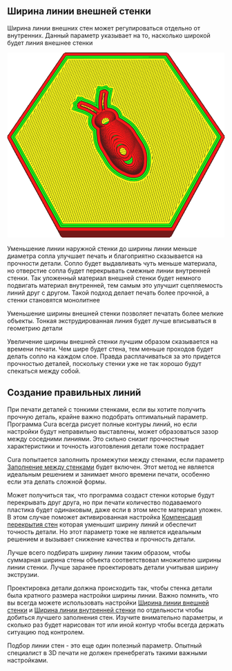 Ширина линии внешней стенки
----
Ширина линии внешних стен может регулироваться отдельно от внутренних. Данный параметр указывает на то, насколько широкой будет линия внешнее стенки

![Контур внешней стены шире остальные](../../../articles/images/wall_line_width_0.png)

Уменьшение линии наружной стенки до ширины линии меньше диаметра сопла улучшает печать и благоприятно сказывается на прочности детали. Сопло будет выдавливать чуть меньше материала, но отверстие сопла будет перекрывать смежные линии внутренней стенки. Так уложенный материал внешней стенки будет немного подвигать материал внутренней, тем самым это улучшит сцепляемость линий друг с другом. Такой подход делает печать более прочной, а стенки становятся монолитнее

Уменьшение ширины внешней стенки позволяет печатать более мелкие объекты. Тонкая экструдированная линия будет лучше вписываться в геометрию детали

Увеличение ширины внешней стенки лучшим образом сказывается на времени печати. Чем шире будет стена, тем меньше проходов будет делать сопло на каждом слое. Правда расплачиваться за это придется прочностью деталей, поскольку стенки уже не так  хорошо будут спекаться между собой.

Создание правильных линий
----
При печати деталей с тонкими стенками, если вы хотите получить прочную деталь, крайне важно подобрать оптимальный параметр. Программа Cura всегда рисует полные контуры линий, но если настройки будут неправильно выставлены, может образоваться зазор между соседними линиями. Это сильно снизит прочностные характеристики и точность изготовления детали тоже пострадает

Cura попытается заполнить промежутки между стенами, если параметр [Заполнение между стенками](../../../articles/shell/fill_perimeter_gaps.md) будет включен. Этот метод не является идеальным решением и занимает много времени печати, особенно если эта делать сложной формы.

Может получиться так, что программа создаст стенки которые будут перекрывать друг друга, но при печати количество подаваемого пластика будет одинаковым, даже если в этом месте материал уложен.  В этом случае поможет активированная настройка [Компенсация перекрытия стен](../../../articles/shell/travel_compensate_overlapping_walls_enabled.md) которая уменьшит ширину линий и обеспечит точность детали. Но этот параметр тоже не является идеальным решением и вызывает снижение качества и прочность детали.

Лучше всего подбирать ширину линии таким образом, чтобы суммарная ширина стены объекта соответствовал множителю ширины линии стенки. Лучше заранее проектировать детали учитывая ширину экструзии.  

Проектировка детали должна происходить так, чтобы стенка детали была кратного размера настройки ширины линии. Важно помнить, что вы всегда можете использовать настройки [Ширина линии внешней стенки](../resolution/wall_line_width_0.md) и [Ширина линии внутренней стенки](../resolution/wall_line_width_x.md) по отдельности чтобы добиться лучшего заполнения стен.  Изучите внимательно параметры, и сколько раз будет нарисован тот или иной контур чтобы всегда держать ситуацию под контролем.

Подбор линии стен - это еще один полезный параметр. Опытный специалист в 3D печати не должен пренебрегать такими важными настройками.